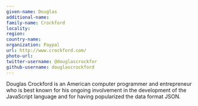 ```yaml
---
given-name: Douglas	
additional-name: 
family-name: Crockford
locality: 
region: 
country-name: 
organization: Paypal
url: http://www.crockford.com/
photo-url: 
twitter-username: @douglascrockfor
github-username: douglascrockford 
---
```

Douglas Crockford is an American computer programmer and entrepreneur who is best known for his ongoing involvement in the development of the JavaScript language and for having popularized the data format JSON.